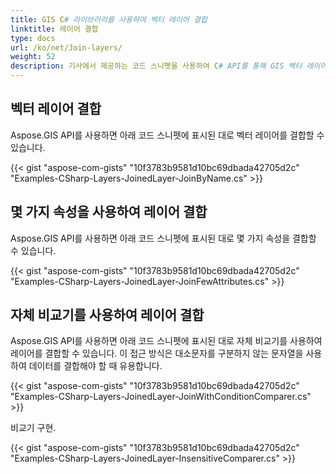```yaml
---
title: GIS C# 라이브러리를 사용하여 벡터 레이어 결합
linktitle: 레이어 결합
type: docs
url: /ko/net/Join-layers/
weight: 52
description: 기사에서 제공하는 코드 스니펫을 사용하여 C# API를 통해 GIS 벡터 레이어를 결합할 수 있습니다.
---
```


## **벡터 레이어 결합**
Aspose.GIS API를 사용하면 아래 코드 스니펫에 표시된 대로 벡터 레이어를 결합할 수 있습니다.

{{< gist "aspose-com-gists" "10f3783b9581d10bc69dbada42705d2c" "Examples-CSharp-Layers-JoinedLayer-JoinByName.cs" >}}


## **몇 가지 속성을 사용하여 레이어 결합**
Aspose.GIS API를 사용하면 아래 코드 스니펫에 표시된 대로 몇 가지 속성을 결합할 수 있습니다.

{{< gist "aspose-com-gists" "10f3783b9581d10bc69dbada42705d2c" "Examples-CSharp-Layers-JoinedLayer-JoinFewAttributes.cs" >}}

## **자체 비교기를 사용하여 레이어 결합**
Aspose.GIS API를 사용하면 아래 코드 스니펫에 표시된 대로 자체 비교기를 사용하여 레이어를 결합할 수 있습니다. 이 접근 방식은 대소문자를 구분하지 않는 문자열을 사용하여 데이터를 결합해야 할 때 유용합니다.

{{< gist "aspose-com-gists" "10f3783b9581d10bc69dbada42705d2c" "Examples-CSharp-Layers-JoinedLayer-JoinWithConditionComparer.cs" >}}

비교기 구현.

{{< gist "aspose-com-gists" "10f3783b9581d10bc69dbada42705d2c" "Examples-CSharp-Layers-JoinedLayer-InsensitiveComparer.cs" >}}

